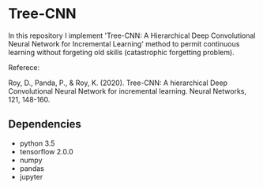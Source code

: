 # Tree-CNN

In this repository I implement 'Tree-CNN: A Hierarchical Deep Convolutional Neural Network for Incremental Learning' method to permit continuous learning without forgeting old skills (catastrophic forgetting problem).

Referece:

Roy, D., Panda, P., & Roy, K. (2020). Tree-CNN: A hierarchical Deep Convolutional Neural Network for incremental learning. Neural Networks, 121, 148-160.

## Dependencies

* python 3.5
* tensorflow 2.0.0
* numpy
* pandas
* jupyter
